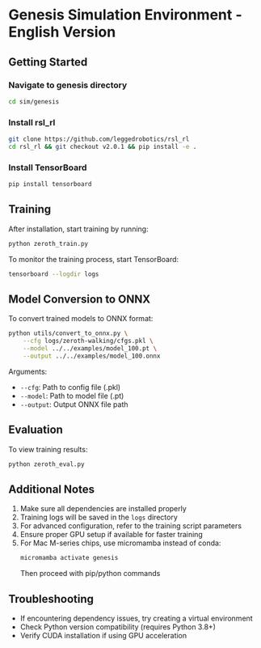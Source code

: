 # Genesis Simulation Environment - English Version

## Getting Started

### Navigate to genesis directory
```bash
cd sim/genesis
```

### Install rsl_rl
```bash
git clone https://github.com/leggedrobotics/rsl_rl
cd rsl_rl && git checkout v2.0.1 && pip install -e .
```

### Install TensorBoard
```bash
pip install tensorboard
```

## Training

After installation, start training by running:

```bash
python zeroth_train.py
```

To monitor the training process, start TensorBoard:

```bash
tensorboard --logdir logs
```

## Model Conversion to ONNX

To convert trained models to ONNX format:

```bash
python utils/convert_to_onnx.py \
    --cfg logs/zeroth-walking/cfgs.pkl \
    --model ../../examples/model_100.pt \
    --output ../../examples/model_100.onnx
```

Arguments:
- `--cfg`: Path to config file (.pkl)
- `--model`: Path to model file (.pt) 
- `--output`: Output ONNX file path

## Evaluation

To view training results:

```bash
python zeroth_eval.py
```

## Additional Notes

1. Make sure all dependencies are installed properly
2. Training logs will be saved in the `logs` directory
3. For advanced configuration, refer to the training script parameters
4. Ensure proper GPU setup if available for faster training
5. For Mac M-series chips, use micromamba instead of conda:
   ```bash
   micromamba activate genesis
   ```
   Then proceed with pip/python commands

## Troubleshooting

- If encountering dependency issues, try creating a virtual environment
- Check Python version compatibility (requires Python 3.8+)
- Verify CUDA installation if using GPU acceleration
